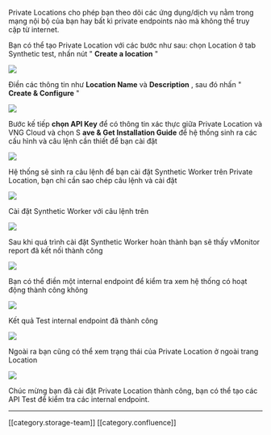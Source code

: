 Private Locations cho phép bạn theo dõi các ứng dụng/dịch vụ nằm trong mạng nội bộ của bạn hay bất kì private endpoints nào mà không thể truy cập từ internet.

Bạn có thể tạo Private Location với các bước như sau: chọn Location ở tab Synthetic test, nhấn nút " **Create a location** "

![](images/storage/image2022-8-29_17-53-5.png)

Điền các thông tin như  **Location Name**  và  **Description** , sau đó nhấn " **Create & Configure** "

![](images/storage/image2022-8-29_17-54-36.png)

Bước kế tiếp  **chọn API Key**  để có thông tin xác thực giữa Private Location và VNG Cloud và chọn S **ave & Get Installation Guide**  để hệ thống sinh ra các cấu hình và câu lệnh cần thiết để bạn cài đặt



![](images/storage/image2022-8-29_17-56-12.png)

Hệ thống sẽ sinh ra câu lệnh để bạn cài đặt Synthetic Worker trên Private Location, bạn chỉ cần sao chép câu lệnh và cài đặt

![](images/storage/image2022-8-29_17-57-46.png)

Cài đặt Synthetic Worker với câu lệnh trên

![](images/storage/image2022-8-29_18-2-49.png)

Sau khi quá trình cài đặt Synthetic Worker hoàn thành bạn sẽ thấy vMonitor report đã kết nối thành công

![](images/storage/image2022-8-29_18-5-11.png)

Bạn có thể điền một internal endpoint để kiểm tra xem hệ thống có hoạt động thành công không

![](images/storage/image2022-8-29_18-5-48.png)

Kết quả Test internal endpoint đã thành công

![](images/storage/image2022-8-29_18-7-54.png)

Ngoài ra bạn cũng có thể xem trạng thái của Private Location ở ngoài trang Location

![](images/storage/image2022-8-29_18-9-24.png)

Chúc mừng bạn đã cài đặt Private Location thành công, bạn có thể tạo các API Test để kiểm tra các internal endpoint.







*****

[[category.storage-team]] 
[[category.confluence]] 
